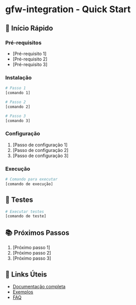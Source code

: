 # gfw-integration - Quick Start

## 🚀 Início Rápido

### Pré-requisitos
- [Pré-requisito 1]
- [Pré-requisito 2]
- [Pré-requisito 3]

### Instalação
```bash
# Passo 1
[comando 1]

# Passo 2
[comando 2]

# Passo 3
[comando 3]
```

### Configuração
1. [Passo de configuração 1]
2. [Passo de configuração 2]
3. [Passo de configuração 3]

### Execução
```bash
# Comando para executar
[comando de execução]
```

## 🧪 Testes
```bash
# Executar testes
[comando de teste]
```

## 📚 Próximos Passos
1. [Próximo passo 1]
2. [Próximo passo 2]
3. [Próximo passo 3]

## 🔗 Links Úteis
- [Documentação completa](URL1)
- [Exemplos](URL2)
- [FAQ](URL3)
